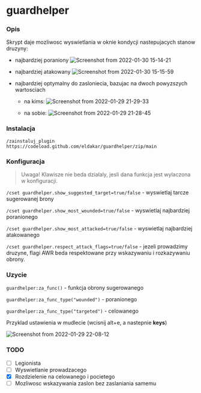 # guardhelper

### Opis

Skrypt daje mozliwosc wyswietlania w oknie kondycji nastepujacych stanow druzyny:
* najbardziej poraniony
![Screenshot from 2022-01-30 15-14-21](https://user-images.githubusercontent.com/11772152/151705552-476bf6e9-092d-410d-a494-387b65a27a53.png)

* najbardziej atakowany
![Screenshot from 2022-01-30 15-15-59](https://user-images.githubusercontent.com/11772152/151705591-dd602378-64c1-49b2-b0c6-054ce6a430e9.png)

* najbardziej optymalny do zasloniecia, bazujac na dwoch powyzszych wartosciach

  - na kims:
![Screenshot from 2022-01-29 21-29-33](https://user-images.githubusercontent.com/11772152/151678164-d1c45e05-3c45-44d4-9559-9750ece10819.png)

  - na sobie:
![Screenshot from 2022-01-29 21-28-45](https://user-images.githubusercontent.com/11772152/151678172-c3009bdc-6132-47c8-9b10-0d5af0c3206e.png)

### Instalacja

`/zainstaluj_plugin https://codeload.github.com/eldakar/guardhelper/zip/main`

### Konfiguracja

> Uwaga! Klawisze nie beda dzialaly, jesli dana funkcja jest wylaczona w konfiguracji.

`/cset guardhelper.show_suggested_target=true/false` - wyswietlaj tarcze sugerowanej brony

`/cset guardhelper.show_most_wounded=true/false` - wyswietlaj najbardziej poranionego

`/cset guardhelper.show_most_attacked=true/false` - wyswietlaj najbardziej atakowanego

`/cset guardhelper.respect_attack_flags=true/false` - jezeli prowadzimy druzyne, flagi AWR beda respektowane przy wskazywaniu i rozkazywaniu obrony.

### Uzycie

`guardhelper:za_func()` - funkcja obrony sugerowanego

`guardhelper:za_func_type("wounded")` - poranionego

`guardhelper:za_func_type("targeted")` - celowanego


Przyklad ustawienia w mudlecie (wcisnij alt+e, a nastepnie **keys**)

![Screenshot from 2022-01-29 22-08-12](https://user-images.githubusercontent.com/11772152/151679101-21a12332-bc74-4954-9cbd-8b8c9a1c8b3f.png)


### TODO
- [ ] Legionista
- [ ] Wyswietlanie prowadzacego
- [x] Rozdzielenie na celowanego i pocietego
- [ ] Mozliwosc wskazywania zaslon bez zaslaniania samemu
